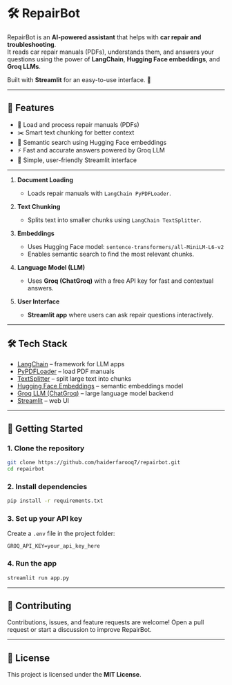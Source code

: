 # 🛠️ RepairBot

RepairBot is an **AI-powered assistant** that helps with **car repair and troubleshooting**.  
It reads car repair manuals (PDFs), understands them, and answers your questions using the power of **LangChain**, **Hugging Face embeddings**, and **Groq LLMs**.  

Built with **Streamlit** for an easy-to-use interface. 🚀  

---

## 📌 Features
- 📂 Load and process repair manuals (PDFs)  
- ✂️ Smart text chunking for better context  
- 🔎 Semantic search using Hugging Face embeddings  
- ⚡ Fast and accurate answers powered by Groq LLM  
- 🎨 Simple, user-friendly Streamlit interface  

---

1. **Document Loading**

   * Loads repair manuals with `LangChain PyPDFLoader`.

2. **Text Chunking**

   * Splits text into smaller chunks using `LangChain TextSplitter`.

3. **Embeddings**

   * Uses Hugging Face model:
     `sentence-transformers/all-MiniLM-L6-v2`
   * Enables semantic search to find the most relevant chunks.

4. **Language Model (LLM)**

   * Uses **Groq (ChatGroq)** with a free API key for fast and contextual answers.

5. **User Interface**

   * **Streamlit app** where users can ask repair questions interactively.

---

## 🛠️ Tech Stack

* [LangChain](https://www.langchain.com/) – framework for LLM apps
* [PyPDFLoader](https://python.langchain.com/docs/modules/data_connection/document_loaders/pdf) – load PDF manuals
* [TextSplitter](https://python.langchain.com/docs/modules/data_connection/document_transformers/text_splitter) – split large text into chunks
* [Hugging Face Embeddings](https://huggingface.co/sentence-transformers/all-MiniLM-L6-v2) – semantic embeddings model
* [Groq LLM (ChatGroq)](https://groq.com/) – large language model backend
* [Streamlit](https://streamlit.io/) – web UI

---

## 🚀 Getting Started

### 1. Clone the repository

```bash
git clone https://github.com/haiderfarooq7/repairbot.git
cd repairbot
```

### 2. Install dependencies

```bash
pip install -r requirements.txt
```

### 3. Set up your API key

Create a `.env` file in the project folder:

```
GROQ_API_KEY=your_api_key_here
```

### 4. Run the app

```bash
streamlit run app.py
```

---

## 🤝 Contributing

Contributions, issues, and feature requests are welcome!
Open a pull request or start a discussion to improve RepairBot.

---

## 📄 License

This project is licensed under the **MIT License**.

```

